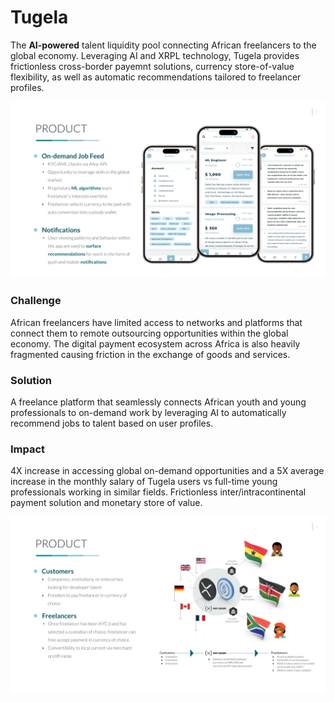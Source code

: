 # Tugela
The **AI-powered** talent liquidity pool connecting African freelancers to the global economy.  Leveraging AI and XRPL technology, Tugela provides frictionless cross-border payemnt solutions, currency store-of-value flexibility, as well as automatic recommendations tailored to freelancer profiles.

![On-demand Job Feed](https://github.com/j-blytix/Tugela/blob/main/docs/images/product_overview2.png)

### Challenge
African freelancers have limited access to networks and platforms that connect them to remote outsourcing  opportunities within the global economy.  The digital payment ecosystem across Africa is also heavily fragmented causing friction in the exchange of goods and services.

### Solution
A freelance platform that seamlessly connects African youth and young professionals to on-demand work by leveraging AI to automatically recommend jobs to talent based on user profiles.

### Impact
4X increase in accessing global on-demand opportunities and a 5X average increase in the monthly salary of Tugela users vs full-time young professionals working in similar fields.  Frictionless inter/intracontinental payment solution and monetary store of value.

![XRPL Reference Flow](https://github.com/j-blytix/Tugela/blob/main/docs/images/product_overview3.png)




